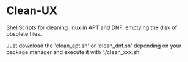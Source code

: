 # Clean-UX
ShellScripts for cleaning linux in APT and DNF, emptying the disk of obsolete files.

Just download the 'clean_apt.sh' or 'clean_dnf.sh' depending on your package manager and execute it with './clean_xxx.sh'
